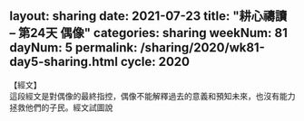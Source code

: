 
layout: sharing
date: 2021-07-23
title: "耕心禱讀 – 第24天 偶像"
categories: sharing
weekNum: 81
dayNum: 5
permalink: /sharing/2020/wk81-day5-sharing.html
cycle: 2020
---

【經文】  
這段經文是對偶像的最終指控，偶像不能解釋過去的意義和預知未來，也沒有能力拯救他們的子民。經文試圖說
